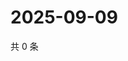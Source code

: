 # 2025-09-09

共 0 条

<!-- BEGIN ZHIHUQUESTIONS -->
<!-- 最后更新时间 Tue Sep 09 2025 06:10:59 GMT+0800 (China Standard Time) -->

<!-- END ZHIHUQUESTIONS -->
